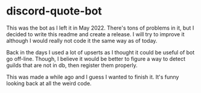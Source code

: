 # discord-quote-bot

This was the bot as I left it in May 2022. There's tons of problems in it, but I decided to write this readme and create a release.
I will try to improve it although I would really not code it the same way as of today.

Back in the days I used a lot of upserts as I thought it could be useful of bot go off-line. 
Though, I believe it would be better to figure a way to detect guilds that are not in db, then register them properly.


This was made a while ago and I guess I wanted to finish it. It's funny looking back at all the weird code.
